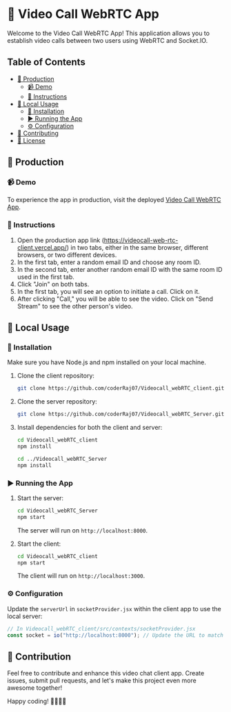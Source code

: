 # 🎥 Video Call WebRTC App

Welcome to the Video Call WebRTC App! This application allows you to establish video calls between two users using WebRTC and Socket.IO.

## Table of Contents

- [🚀 Production](#production)
  - [📹 Demo](#demo)
  - [📝 Instructions](#instructions)
- [🏡 Local Usage](#local-usage)
  - [🔧 Installation](#installation)
  - [▶️ Running the App](#running-the-app)
  - [⚙️ Configuration](#configuration)
- [🤝 Contributing](#contributing)
- [📄 License](#license)

## 🚀 Production

### 📹 Demo

To experience the app in production, visit the deployed [Video Call WebRTC App](https://videocall-web-rtc-client.vercel.app/).

### 📝 Instructions

1. Open the production app link (https://videocall-web-rtc-client.vercel.app/) in two tabs, either in the same browser, different browsers, or two different devices.
2. In the first tab, enter a random email ID and choose any room ID.
3. In the second tab, enter another random email ID with the same room ID used in the first tab.
4. Click "Join" on both tabs.
5. In the first tab, you will see an option to initiate a call. Click on it.
6. After clicking "Call," you will be able to see the video. Click on "Send Stream" to see the other person's video.

## 🏡 Local Usage

### 🔧 Installation

Make sure you have Node.js and npm installed on your local machine.

1. Clone the client repository:

   ```bash
   git clone https://github.com/coderRaj07/Videocall_webRTC_client.git
   ```

2. Clone the server repository:

   ```bash
   git clone https://github.com/coderRaj07/Videocall_webRTC_Server.git
   ```

3. Install dependencies for both the client and server:

   ```bash
   cd Videocall_webRTC_client
   npm install

   cd ../Videocall_webRTC_Server
   npm install
   ```

### ▶️ Running the App

1. Start the server:

   ```bash
   cd Videocall_webRTC_Server
   npm start
   ```

   The server will run on `http://localhost:8000`.

2. Start the client:

   ```bash
   cd Videocall_webRTC_client
   npm start
   ```

   The client will run on `http://localhost:3000`.

### ⚙️ Configuration

Update the `serverUrl` in `socketProvider.jsx` within the client app to use the local server:

```javascript
// In Videocall_webRTC_client/src/contexts/socketProvider.jsx
const socket = io("http://localhost:8000"); // Update the URL to match your local server
```

## 🤖 Contribution

Feel free to contribute and enhance this video chat client app. Create issues, submit pull requests, and let's make this project even more awesome together!

Happy coding! 🚀👩‍💻👨‍

